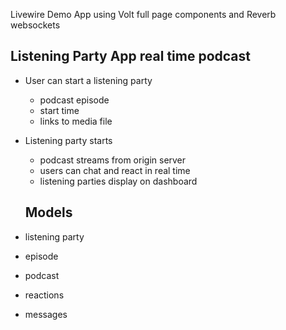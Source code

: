  
Livewire Demo App using Volt full page components  and Reverb websockets

## Listening Party App real time podcast 
 
- User can start a listening party 
   - podcast episode
   - start time
   - links to media file

- Listening party starts
  - podcast streams  from origin server 
  - users can chat and react in real time
  - listening parties display on dashboard

  ## Models
- listening party
- episode
- podcast
- reactions
- messages
 